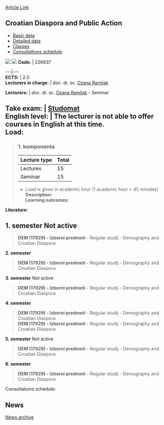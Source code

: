 [Article Link](https://www.fhs.hr/en/course/cdapa_a)

## Croatian Diaspora and Public Action
  * [Basic data](https://www.fhs.hr/en/course/cdapa_a#v1id-523750_300520_1_0 "Basic data")
  * [Detailed data](https://www.fhs.hr/en/course/cdapa_a#v1id-523750_300520_1_1 "Detailed data")
  * [Classes](https://www.fhs.hr/en/course/cdapa_a#v1id-523750_300520_1_2 "Classes")
  * [Consultations schedule](https://www.fhs.hr/en/course/cdapa_a#v1id-523750_300520_1_3 "Consultations schedule")


[![](https://www.fhs.hr/img/flags/gif/hr.gif)](https://www.fhs.hr/predmet/hijd) [![](https://www.fhs.hr/img/flags/gif/gb.gif)](https://www.fhs.hr/en/course/cdapa_a)
**Code:** |  226937  
  
---|---  
**ECTS:** |  2.0   
**Lecturers in charge:** |  doc. dr. sc. [Ozana Ramljak](https://www.fhs.hr/staff/ozana.ramljak)   
  
**Lecturers:** |  doc. dr. sc. [Ozana Ramljak](https://www.fhs.hr/djelatnik/ozana.ramljak) - Seminar  
  
**Take exam:** |  [Studomat](http://www.isvu.hr/studomat)  
**English level:** |  The lecturer is not able to offer courses in English at this time.   
**Load:**  
---  
> ### 1. komponenta
> | Lecture type | Total  
> ---|---  
> Lectures | 15  
> Seminar | 15  
> * Load is given in academic hour (1 academic hour = 45 minutes)   
**Description:**  
> **Learning outcomes:**  

  
**Literature:**  

  
**1. semester** Not active  
---  
> **DEM (17929) - Izborni predmeti** - Regular studij - Demography and Croatian Diaspora  
>   
  
**2. semester**  
> **DEM (17929) - Izborni predmeti** - Regular studij - Demography and Croatian Diaspora  
>   
  
**3. semester** Not active  
> **DEM (17929) - Izborni predmeti** - Regular studij - Demography and Croatian Diaspora  
>   
  
**4. semester**  
> **DEM (17929) - Izborni predmeti** - Regular studij - Demography and Croatian Diaspora  
>  **DEM (17929) - Izborni predmeti** - Regular studij - Demography and Croatian Diaspora  
>   
  
**5. semester** Not active  
> **DEM (17929) - Izborni predmeti** - Regular studij - Demography and Croatian Diaspora  
>   
  
**6. semester**  
> **DEM (17929) - Izborni predmeti** - Regular studij - Demography and Croatian Diaspora  
>   
Consultations schedule: 


## News
[News archive](https://www.fhs.hr/en/course/cdapa_a?@=21gz4#news_121916 "News archive")
